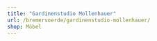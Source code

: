```yaml
---
title: "Gardinenstudio Mollenhauer"
url: /bremervoerde/gardinenstudio-mollenhauer/
shop: Möbel
---
```

